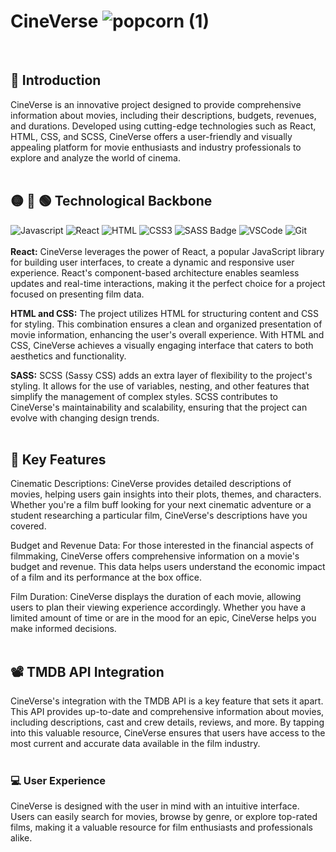 # CineVerse ![popcorn (1)](https://github.com/giovaniavila/CineVerse/assets/112128418/852dfcb7-405f-4359-81c9-9f290eb492ab)
<br>


## :pushpin: Introduction
CineVerse is an innovative project designed to provide comprehensive information about movies, including their descriptions, budgets, revenues, and durations. Developed using cutting-edge technologies such as React, HTML, CSS, and SCSS, CineVerse offers a user-friendly and visually appealing platform for movie enthusiasts and industry professionals to explore and analyze the world of cinema.
<br>
<br>

## :yellow_circle: :red_circle: :green_circle: Technological Backbone  

![Javascript](https://img.shields.io/badge/Javascript-F0DB4F?style=for-the-badge&labelColor=black&logo=javascript&logoColor=F0DB4F) ![React](https://img.shields.io/badge/-React-61DBFB?style=for-the-badge&labelColor=black&logo=react&logoColor=61DBFB) ![HTML](https://img.shields.io/badge/HTML5-E34F26?style=for-the-badge&logo=html5&logoColor=white) ![CSS3](https://img.shields.io/badge/CSS3-1572B6?style=for-the-badge&logo=css3&logoColor=white) ![SASS Badge](https://img.shields.io/badge/Sass-CC6699?style=for-the-badge&logo=sass&logoColor=white) ![VSCode](https://img.shields.io/badge/Visual_Studio-0078d7?style=for-the-badge&logo=visual%20studio&logoColor=white) ![Git](https://img.shields.io/badge/Git-F05032?style=for-the-badge&logo=git&logoColor=white)
<br>       
<strong>React:</strong> CineVerse leverages the power of React, a popular JavaScript library for building user interfaces, to create a dynamic and responsive user experience. React's component-based architecture enables seamless updates and real-time interactions, making it the perfect choice for a project focused on presenting film data. <br>

<strong>HTML and CSS:</strong> The project utilizes HTML for structuring content and CSS for styling. This combination ensures a clean and organized presentation of movie information, enhancing the user's overall experience. With HTML and CSS, CineVerse achieves a visually engaging interface that caters to both aesthetics and functionality. <br>

<strong>SASS:</strong> SCSS (Sassy CSS) adds an extra layer of flexibility to the project's styling. It allows for the use of variables, nesting, and other features that simplify the management of complex styles. SCSS contributes to CineVerse's maintainability and scalability, ensuring that the project can evolve with changing design trends.
<br>
<br>

## :key: Key Features

Cinematic Descriptions: CineVerse provides detailed descriptions of movies, helping users gain insights into their plots, themes, and characters. Whether you're a film buff looking for your next cinematic adventure or a student researching a particular film, CineVerse's descriptions have you covered.

Budget and Revenue Data: For those interested in the financial aspects of filmmaking, CineVerse offers comprehensive information on a movie's budget and revenue. This data helps users understand the economic impact of a film and its performance at the box office.

Film Duration: CineVerse displays the duration of each movie, allowing users to plan their viewing experience accordingly. Whether you have a limited amount of time or are in the mood for an epic, CineVerse helps you make informed decisions.
<br>
<br>

## :film_projector: TMDB API Integration

CineVerse's integration with the TMDB API is a key feature that sets it apart. This API provides up-to-date and comprehensive information about movies, including descriptions, cast and crew details, reviews, and more. By tapping into this valuable resource, CineVerse ensures that users have access to the most current and accurate data available in the film industry.
<br>
<br>

### :computer: User Experience

CineVerse is designed with the user in mind with an intuitive interface. Users can easily search for movies, browse by genre, or explore top-rated films, making it a valuable resource for film enthusiasts and professionals alike.
